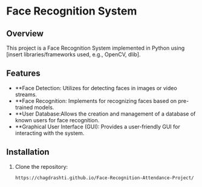# Face Recognition System

## Overview

This project is a Face Recognition System implemented in Python using [insert libraries/frameworks used, e.g., OpenCV, dlib].

## Features

- **Face Detection: Utilizes  for detecting faces in images or video streams.
- **Face Recognition: Implements  for recognizing faces based on pre-trained models.
- **User Database:Allows the creation and management of a database of known users for face recognition.
- **Graphical User Interface (GUI): Provides a user-friendly GUI for interacting with the system.


## Installation

1. Clone the repository:

   ```bash
   https://chagdrashti.github.io/Face-Recognition-Attendance-Project/
